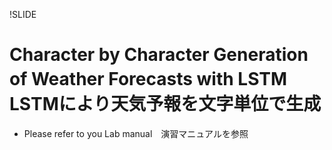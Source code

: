 !SLIDE

# Character by Character Generation of Weather Forecasts with LSTM　LSTMにより天気予報を文字単位で生成

* Please refer to you Lab manual　演習マニュアルを参照



